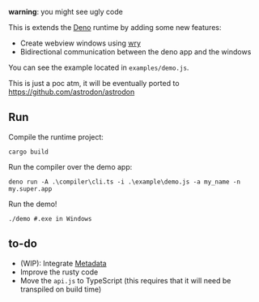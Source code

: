 **warning**: you might see ugly code

This is extends the [Deno](https://deno.land/) runtime by adding some new features:

- Create webview windows using [wry](https://github.com/tauri-apps/wry)
- Bidirectional communication between the deno app and the windows

You can see the example located in `examples/demo.js`.

This is just a poc atm, it will be eventually ported to https://github.com/astrodon/astrodon

## Run

Compile the runtime project:
```
cargo build
```

Run the compiler over the demo app:
```
deno run -A .\compiler\cli.ts -i .\example\demo.js -a my_name -n my.super.app
```

Run the demo! 
```shell
./demo #.exe in Windows
```

## to-do
- (WIP): Integrate [Metadata](https://github.com/denoland/deno/blob/8b2989c417db9090913f1cb6074ae961f4c14d5e/cli/standalone.rs#L46)
- Improve the rusty code
- Move the `api.js` to TypeScript (this requires that it will need be transpiled on build time)